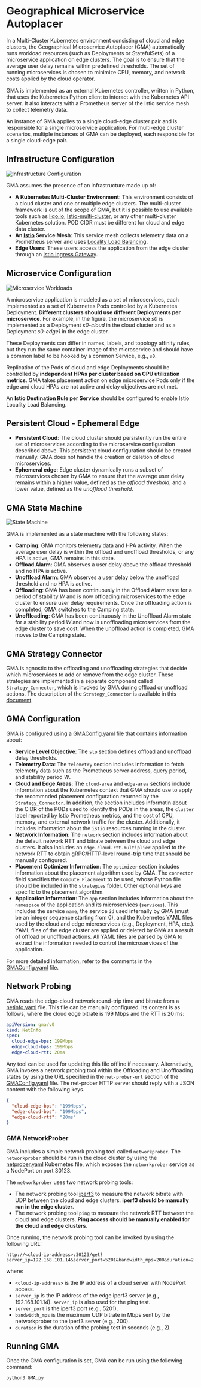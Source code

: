 # Geographical Microservice Autoplacer

In a Multi-Cluster Kubernetes environment consisting of cloud and edge clusters, the Geographical Microservice Autoplacer (GMA) automatically runs workload resources (such as Deployments or StatefulSets) of a microservice application on edge clusters. The goal is to ensure that the average user delay remains within predefined thresholds. The set of running microservices is chosen to minimize CPU, memory, and network costs applied by the cloud operator.

GMA is implemented as an external Kubernetes controller, written in Python, that uses the Kubernetes Python client to interact with the Kubernetes API server. It also interacts with a Prometheus server of the Istio service mesh to collect telemetry data.

An instance of GMA applies to a single cloud-edge cluster pair and is responsible for a single microservice application. For multi-edge cluster scenarios, multiple instances of GMA can be deployed, each responsible for a single cloud-edge pair.

## Infrastructure Configuration

![Infrastructure Configuration](Figures/infrastructure.png)

GMA assumes the presence of an infrastructure made up of:
- **A Kubernetes Multi-Cluster Environment**: This environment consists of a cloud cluster and one or multiple edge clusters. The multi-cluster framework is out of the scope of GMA, but it is possible to use available tools such as [liqo.io](https://liqo.io), [Istio-multi-cluster](https://istio.io/latest/docs/setup/install/multicluster/), or any other multi-cluster Kubernetes solution. POD CIDR must be different for cloud and edge data cluster.
- **An [Istio](https://istio.io) Service Mesh**: This service mesh collects telemetry data on a Prometheus server and uses [Locality Load Balancing](https://istio.io/latest/docs/tasks/traffic-management/locality-load-balancing/).
- **Edge Users**: These users access the application from the edge cluster through an [Istio Ingress Gateway](https://istio.io/latest/docs/tasks/traffic-management/ingress/ingress-control/).

## Microservice Configuration

![Microservice Workloads](Figures/microservice-workloads.png)

A microservice application is modeled as a set of microservices, each implemented as a set of Kubernetes Pods controlled by a Kubernetes Deployment. **Different clusters should use different Deployments per microservice**. For example, in the figure, the microservice *s0* is implemented as a Deployment *s0-cloud* in the cloud cluster and as a Deployment *s0-edge1* in the edge cluster.

These Deployments can differ in names, labels, and topology affinity rules, but they run the same container image of the microservice and should have a common label to be hooked by a common Service, e.g., `s0`.

Replication of the Pods of cloud and edge Deployments should be controlled by **independent HPAs per cluster based on CPU utilization metrics**. GMA takes placement action on edge microservice Pods only if the edge and cloud HPAs are not active and delay objectives are not met.

An **Istio Destination Rule per Service** should be configured to enable Istio Locality Load Balancing.

## Persistent Cloud - Ephemeral Edge

- **Persistent Cloud**: The cloud cluster should persistently run the entire set of microservices according to the microservice configuration described above. This persistent cloud configuration should be created manually. GMA does not handle the creation or deletion of cloud microservices.
- **Ephemeral edge**: Edge cluster dynamically runs a subset of microservices chosen by GMA to ensure that the average user delay remains within a higher value, defined as the *offload threshold*, and a lower value, defined as the *unoffload threshold*.

## GMA State Machine

![State Machine](Figures/state-machine.png)

GMA is implemented as a state machine with the following states:
- **Camping**: GMA monitors telemetry data and HPA activity. When the average user delay is within the offload and unoffload thresholds, or any HPA is active, GMA remains in this state.
- **Offload Alarm**: GMA observes a user delay above the offload threshold and no HPA is active.
- **Unoffload Alarm**: GMA observes a user delay below the unoffload threshold and no HPA is active.
- **Offloading**: GMA has been continuously in the Offload Alarm state for a period of stability *W* and is now offloading microservices to the edge cluster to ensure user delay requirements. Once the offloading action is completed, GMA switches to the Camping state.
- **Unoffloading**: GMA has been continuously in the Unoffload Alarm state for a stability period *W* and now is unoffloading microservices from the edge cluster to save cost. When the unoffload action is completed, GMA moves to the Camping state.

## GMA Strategy Connector

GMA is agnostic to the offloading and unoffloading strategies that decide which microservices to add or remove from the edge cluster. These strategies are implemented in a separate component called `Strategy_Connector`, which is invoked by GMA during offload or unoffload actions. The description of the `Strategy_Connector` is available in this [document](Strategy_Connector.md).

## GMA Configuration

GMA is configured using a [GMAConfig.yaml](GMAConfig.yaml) file that contains information about:

- **Service Level Objective**: The `slo` section defines offload and unoffload delay thresholds.
- **Telemetry Data**: The `telemetry` section includes information to fetch telemetry data such as the Prometheus server address, query period, and stability period *W*.
- **Cloud and Edge Areas**: The `cloud-area` and `edge-area` sections include information about the Kubernetes context that GMA should use to apply the recommnded placement configuration returned by the `Strategy_Connector`. In addition, the section includes informatin about the CIDR of the PODs used to identify the PODs in the areas, the `cluster` label reported by Istio Prometheus metrics, and the cost of CPU, memory, and external network traffic for the cluster. Additionally, it includes information about the `istio` resources running in the cluster.
- **Network Information**: The `network` section includes information about the default network RTT and bitrate between the cloud and edge clusters. It also includes an `edge-cloud-rtt-multiplier` applied to the network RTT to obtain gRPC/HTTP-level round-trip time that should be manually configured.
- **Placement Optimizer Information**: The `optimizer` section includes information about the placement algorithm used by GMA. The `connector` field specifies the `Compute_Placement` to be used, whose Python file should be included in the `strategies` folder. Other optional keys are specific to the placement algorithm.
- **Application Information**: The `app` section includes information about the `namespace` of the application and its microservices (`services`). This includes the service `name`, the service `id` used internally by GMA (must be an integer sequence starting from 0), and the Kubernetes YAML files used by the cloud and edge microservices (e.g., Deployment, HPA, etc.). YAML files of the edge cluster are applied or deleted by GMA as a result of offload or unoffload actions. All YAML files are parsed by GMA to extract the information needed to control the microservices of the application.

For more detailed information, refer to the comments in the [GMAConfig.yaml](GMAConfig.yaml) file.

## Network Probing

GMA reads the edge-cloud network round-trip time and bitrate from a [netinfo.yaml](netinfo.yaml) file. This file can be manually configured. Its content is as follows, where the cloud edge bitrate is 199 Mbps and the RTT is 20 ms:

```yaml
apiVersion: gma/v0
kind: NetInfo
spec:
  cloud-edge-bps: 199Mbps
  edge-cloud-bps: 199Mbps
  edge-cloud-rtt: 20ms
```

Any tool can be used for updating this file offline if necessary. Alternatively, GMA invokes a network probing tool within the Offloading and Unoffloading states by using the URL specified in the `net-prober-url` section of the [GMAConfig.yaml](GMAConfig.yaml) file. The net-prober HTTP server should reply with a JSON content with the following keys.

```json
{
  "cloud-edge-bps": "199Mbps",
  "edge-cloud-bps": "199Mbps",
  "edge-cloud-rtt": "20ms"
}
```

### GMA NetworkProber

GMA includes a simple network probing tool called `networkprober`. The `networkprober` should be run in the cloud cluster by using the [netprober.yaml](netprober/netprober.yaml) Kubernetes file, which exposes the `networkprober` service as a NodePort on port 30123.

The `networkprober` uses two network probing tools:
- The network probing tool [iperf3](https://iperf.fr/) to measure the network bitrate with UDP between the cloud and edge clusters. **iperf3 should be manually run in the edge cluster**.
- The network probing tool `ping` to measure the network RTT between the cloud and edge clusters. **Ping access should be manually enabled for the cloud and edge clusters**.

Once running, the network probing tool can be invoked by using the following URL:

```
http://<cloud-ip-address>:30123/get?server_ip=192.168.101.14&server_port=5201&bandwidth_mps=200&duration=2
```

where:
- `<cloud-ip-address>` is the IP address of a cloud server with NodePort access.
- `server_ip` is the IP address of the edge iperf3 server (e.g., 192.168.101.14). `server_ip` is also used for the ping test.
- `server_port` is the iperf3 port (e.g., 5201).
- `bandwidth_mps` is the maximum UDP bitrate in Mbps sent by the networkprober to the iperf3 server (e.g., 200).
- `duration` is the duration of the probing test in seconds (e.g., 2).

## Running GMA

Once the GMA configuration is set, GMA can be run using the following command:

```sh
python3 GMA.py
```
